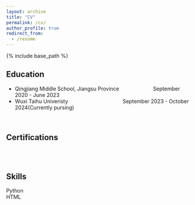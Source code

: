 ```yaml
---
layout: archive
title: "CV"
permalink: /cv/
author_profile: true
redirect_from:
  - /resume
---
```


{% include base_path %}

Education
------
* Qingjiang Middle School, Jiangsu Province &emsp;&emsp;&emsp;&emsp;&emsp;&emsp; September 2020 - June 2023
* Wuxi Taihu Univeristy  &emsp;&emsp;&emsp;&emsp;&emsp;&emsp;&emsp;&emsp;&emsp;&emsp; September 2023 - October 2024(Currently pursing) 
<br>

Certifications
------
<br>
<br>
  
Skills
------
Python  
HTML

<br>
